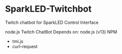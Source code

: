 # SparkLED-Twitchbot
Twitch chatbot for SparkLED Control Interface

node.js Twitch ChatBot 
Depends on:
node.js (v13)
NPM
  - tmi.js
  - curl-request
